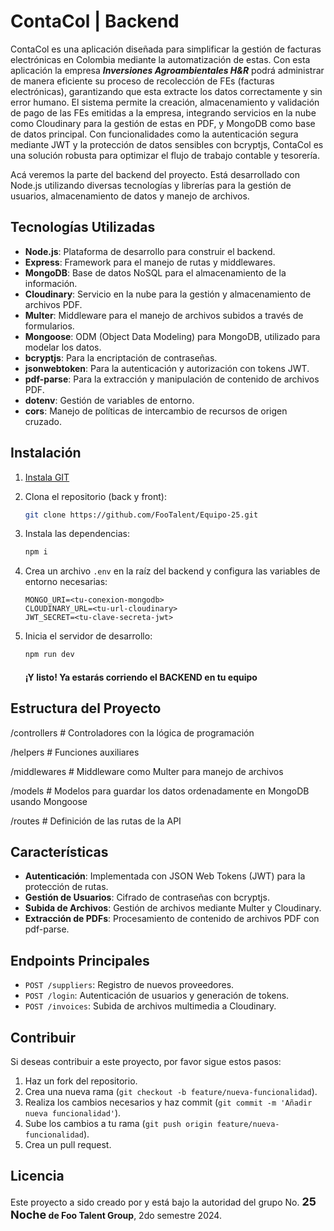 # ContaCol | Backend

ContaCol es una aplicación diseñada para simplificar la gestión de facturas electrónicas en Colombia mediante la automatización de estas. Con esta aplicación la empresa **_Inversiones Agroambientales H&R_** podrá administrar de manera eficiente su proceso de recolección de FEs (facturas electrónicas), garantizando que esta extracte los datos correctamente y sin error humano. El sistema permite la creación, almacenamiento y validación de pago de las FEs emitidas a la empresa, integrando servicios en la nube como Cloudinary para la gestión de estas en PDF, y MongoDB como base de datos principal. Con funcionalidades como la autenticación segura mediante JWT y la protección de datos sensibles con bcryptjs, ContaCol es una solución robusta para optimizar el flujo de trabajo contable y tesorería.

Acá veremos la parte del backend del proyecto. Está desarrollado con Node.js utilizando diversas tecnologías y librerías para la gestión de usuarios, almacenamiento de datos y manejo de archivos.

## Tecnologías Utilizadas

- **Node.js**: Plataforma de desarrollo para construir el backend.
- **Express**: Framework para el manejo de rutas y middlewares.
- **MongoDB**: Base de datos NoSQL para el almacenamiento de la información.
- **Cloudinary**: Servicio en la nube para la gestión y almacenamiento de archivos PDF.
- **Multer**: Middleware para el manejo de archivos subidos a través de formularios.
- **Mongoose**: ODM (Object Data Modeling) para MongoDB, utilizado para modelar los datos.
- **bcryptjs**: Para la encriptación de contraseñas.
- **jsonwebtoken**: Para la autenticación y autorización con tokens JWT.
- **pdf-parse**: Para la extracción y manipulación de contenido de archivos PDF.
- **dotenv**: Gestión de variables de entorno.
- **cors**: Manejo de políticas de intercambio de recursos de origen cruzado.
<!-- - **date-fns**: Librería para el manejo de fechas. -->

## Instalación

1. [Instala GIT](https://git-scm.com/book/es/v2/Inicio---Sobre-el-Control-de-Versiones-Instalación-de-Git)

2. Clona el repositorio (back y front):
   ```bash
   git clone https://github.com/FooTalent/Equipo-25.git
   ```
3. Instala las dependencias:

   ```bash
   npm i
   ```

4. Crea un archivo `.env` en la raíz del backend y configura las variables de entorno necesarias:

   ```env
   MONGO_URI=<tu-conexion-mongodb>
   CLOUDINARY_URL=<tu-url-cloudinary>
   JWT_SECRET=<tu-clave-secreta-jwt>
   ```

5. Inicia el servidor de desarrollo:

   ```bash
   npm run dev
   ```

   #### ¡Y listo! Ya estarás corriendo el BACKEND en tu equipo

## Estructura del Proyecto

/controllers # Controladores con la lógica de programación

/helpers # Funciones auxiliares

/middlewares # Middleware como Multer para manejo de archivos

/models # Modelos para guardar los datos ordenadamente en MongoDB usando Mongoose

/routes # Definición de las rutas de la API

## Características

- **Autenticación**: Implementada con JSON Web Tokens (JWT) para la protección de rutas.
- **Gestión de Usuarios**: Cifrado de contraseñas con bcryptjs.
- **Subida de Archivos**: Gestión de archivos mediante Multer y Cloudinary.
- **Extracción de PDFs**: Procesamiento de contenido de archivos PDF con pdf-parse.
<!-- - **Manejo de Fechas**: Utilización de date-fns para operaciones con fechas. -->

## Endpoints Principales

- `POST /suppliers`: Registro de nuevos proveedores.
- `POST /login`: Autenticación de usuarios y generación de tokens.
- `POST /invoices`: Subida de archivos multimedia a Cloudinary.

## Contribuir

Si deseas contribuir a este proyecto, por favor sigue estos pasos:

1. Haz un fork del repositorio.
2. Crea una nueva rama (`git checkout -b feature/nueva-funcionalidad`).
3. Realiza los cambios necesarios y haz commit (`git commit -m 'Añadir nueva funcionalidad'`).
4. Sube los cambios a tu rama (`git push origin feature/nueva-funcionalidad`).
5. Crea un pull request.

## Licencia

Este proyecto a sido creado por y está bajo la autoridad del grupo No. <span style="font-size: 18px;">**25 Noche</span> de Foo Talent Group**, 2do semestre 2024.
